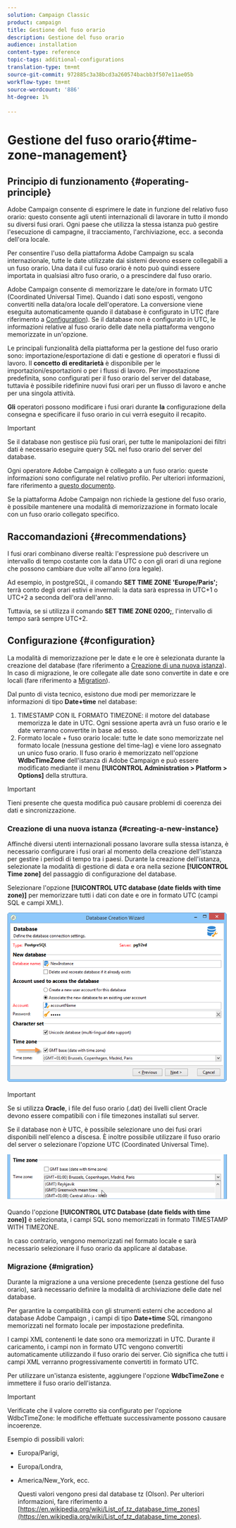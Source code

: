 ```yaml
---
solution: Campaign Classic
product: campaign
title: Gestione del fuso orario
description: Gestione del fuso orario
audience: installation
content-type: reference
topic-tags: additional-configurations
translation-type: tm+mt
source-git-commit: 972885c3a38bcd3a260574bacbb3f507e11ae05b
workflow-type: tm+mt
source-wordcount: '886'
ht-degree: 1%

---
```



# Gestione del fuso orario{#time-zone-management}

## Principio di funzionamento {#operating-principle}

 Adobe Campaign consente di esprimere le date in funzione del relativo fuso orario: questo consente agli utenti internazionali di lavorare in tutto il mondo su diversi fusi orari. Ogni paese che utilizza la stessa istanza può gestire l&#39;esecuzione di campagne, il tracciamento, l&#39;archiviazione, ecc. a seconda dell&#39;ora locale.

Per consentire l&#39;uso della piattaforma Adobe Campaign  su scala internazionale, tutte le date utilizzate dai sistemi devono essere collegabili a un fuso orario. Una data il cui fuso orario è noto può quindi essere importata in qualsiasi altro fuso orario, o a prescindere dal fuso orario.

 Adobe Campaign consente di memorizzare le date/ore in formato UTC (Coordinated Universal Time). Quando i dati sono esposti, vengono convertiti nella data/ora locale dell&#39;operatore. La conversione viene eseguita automaticamente quando il database è configurato in UTC (fare riferimento a [Configuration](#configuration)). Se il database non è configurato in UTC, le informazioni relative al fuso orario delle date nella piattaforma vengono memorizzate in un&#39;opzione.

Le principali funzionalità della piattaforma per la gestione del fuso orario sono: importazione/esportazione di dati e gestione di operatori e flussi di lavoro. Il **concetto di ereditarietà** è disponibile per le importazioni/esportazioni o per i flussi di lavoro. Per impostazione predefinita, sono configurati per il fuso orario del server del database, tuttavia è possibile ridefinire nuovi fusi orari per un flusso di lavoro e anche per una singola attività.

**Gli** operatori possono modificare i fusi orari durante  **la** configurazione della consegna e specificare il fuso orario in cui verrà eseguito il recapito.

>[!IMPORTANT]
>
>Se il database non gestisce più fusi orari, per tutte le manipolazioni dei filtri dati è necessario eseguire query SQL nel fuso orario del server del database.

Ogni operatore Adobe Campaign  è collegato a un fuso orario: queste informazioni sono configurate nel relativo profilo. Per ulteriori informazioni, fare riferimento a [questo documento](../../platform/using/access-management.md).

Se la piattaforma Adobe Campaign  non richiede la gestione del fuso orario, è possibile mantenere una modalità di memorizzazione in formato locale con un fuso orario collegato specifico.

## Raccomandazioni {#recommendations}

I fusi orari combinano diverse realtà: l&#39;espressione può descrivere un intervallo di tempo costante con la data UTC o con gli orari di una regione che possono cambiare due volte all&#39;anno (ora legale).

Ad esempio, in postgreSQL, il comando **SET TIME ZONE &#39;Europe/Paris&#39;;** terrà conto degli orari estivi e invernali: la data sarà espressa in UTC+1 o UTC+2 a seconda dell&#39;ora dell&#39;anno.

Tuttavia, se si utilizza il comando **SET TIME ZONE 0200;**, l&#39;intervallo di tempo sarà sempre UTC+2.

## Configurazione {#configuration}

La modalità di memorizzazione per le date e le ore è selezionata durante la creazione del database (fare riferimento a [Creazione di una nuova istanza](#creating-a-new-instance)). In caso di migrazione, le ore collegate alle date sono convertite in date e ore locali (fare riferimento a [Migration](#migration)).

Dal punto di vista tecnico, esistono due modi per memorizzare le informazioni di tipo **Date+time** nel database:

1. TIMESTAMP CON IL FORMATO TIMEZONE: il motore del database memorizza le date in UTC. Ogni sessione aperta avrà un fuso orario e le date verranno convertite in base ad esso.
1. Formato locale + fuso orario locale: tutte le date sono memorizzate nel formato locale (nessuna gestione del time-lag) e viene loro assegnato un unico fuso orario. Il fuso orario è memorizzato nell&#39;opzione **WdbcTimeZone** dell&#39;istanza di Adobe Campaign  e può essere modificato mediante il menu **[!UICONTROL Administration > Platform > Options]** della struttura.

>[!IMPORTANT]
>
>Tieni presente che questa modifica può causare problemi di coerenza dei dati e sincronizzazione.

### Creazione di una nuova istanza {#creating-a-new-instance}

Affinché diversi utenti internazionali possano lavorare sulla stessa istanza, è necessario configurare i fusi orari al momento della creazione dell&#39;istanza per gestire i periodi di tempo tra i paesi. Durante la creazione dell&#39;istanza, selezionate la modalità di gestione di data e ora nella sezione **[!UICONTROL Time zone]** del passaggio di configurazione del database.

Selezionare l&#39;opzione **[!UICONTROL UTC database (date fields with time zone)]** per memorizzare tutti i dati con date e ore in formato UTC (campi SQL e campi XML).

![](assets/install_wz_select_utc_option.png)

>[!IMPORTANT]
>
>Se si utilizza **Oracle**, i file del fuso orario (.dat) dei  livelli client Oracle devono essere compatibili con i file timezones installati sul server.

Se il database non è UTC, è possibile selezionare uno dei fusi orari disponibili nell&#39;elenco a discesa. È inoltre possibile utilizzare il fuso orario del server o selezionare l&#39;opzione UTC (Coordinated Universal Time).

![](assets/install_wz_unselect_utc_option.png)

Quando l&#39;opzione **[!UICONTROL UTC Database (date fields with time zone)]** è selezionata, i campi SQL sono memorizzati in formato TIMESTAMP WITH TIMEZONE.

In caso contrario, vengono memorizzati nel formato locale e sarà necessario selezionare il fuso orario da applicare al database.

### Migrazione {#migration}

Durante la migrazione a una versione precedente (senza gestione del fuso orario), sarà necessario definire la modalità di archiviazione delle date nel database.

Per garantire la compatibilità con gli strumenti esterni che accedono al database Adobe Campaign , i campi di tipo **Date+time** SQL rimangono memorizzati nel formato locale per impostazione predefinita.

I campi XML contenenti le date sono ora memorizzati in UTC. Durante il caricamento, i campi non in formato UTC vengono convertiti automaticamente utilizzando il fuso orario dei server. Ciò significa che tutti i campi XML verranno progressivamente convertiti in formato UTC.

Per utilizzare un&#39;istanza esistente, aggiungere l&#39;opzione **WdbcTimeZone** e immettere il fuso orario dell&#39;istanza.

>[!IMPORTANT]
>
>Verificate che il valore corretto sia configurato per l&#39;opzione WdbcTimeZone: le modifiche effettuate successivamente possono causare incoerenze.

Esempio di possibili valori:

* Europa/Parigi,
* Europa/Londra,
* America/New_York, ecc.

   Questi valori vengono presi dal database tz (Olson). Per ulteriori informazioni, fare riferimento a [https://en.wikipedia.org/wiki/List_of_tz_database_time_zones](https://en.wikipedia.org/wiki/List_of_tz_database_time_zones).

